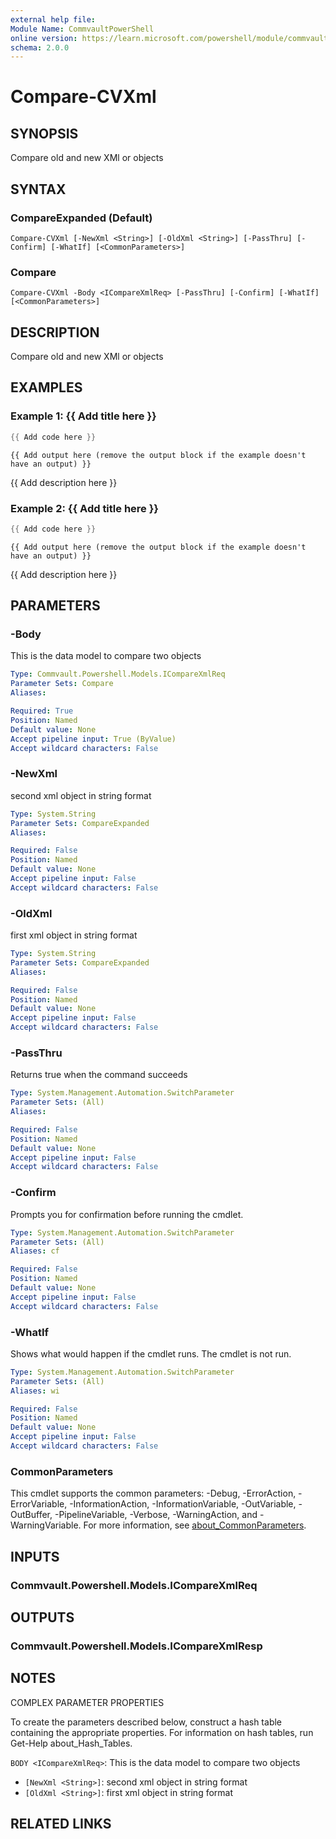 ```yaml
---
external help file:
Module Name: CommvaultPowerShell
online version: https://learn.microsoft.com/powershell/module/commvaultpowershell/compare-cvxml
schema: 2.0.0
---
```


# Compare-CVXml

## SYNOPSIS
Compare old and new XMl or objects

## SYNTAX

### CompareExpanded (Default)
```
Compare-CVXml [-NewXml <String>] [-OldXml <String>] [-PassThru] [-Confirm] [-WhatIf] [<CommonParameters>]
```

### Compare
```
Compare-CVXml -Body <ICompareXmlReq> [-PassThru] [-Confirm] [-WhatIf] [<CommonParameters>]
```

## DESCRIPTION
Compare old and new XMl or objects

## EXAMPLES

### Example 1: {{ Add title here }}
```powershell
{{ Add code here }}
```

```output
{{ Add output here (remove the output block if the example doesn't have an output) }}
```

{{ Add description here }}

### Example 2: {{ Add title here }}
```powershell
{{ Add code here }}
```

```output
{{ Add output here (remove the output block if the example doesn't have an output) }}
```

{{ Add description here }}

## PARAMETERS

### -Body
This is the data model to compare two objects

```yaml
Type: Commvault.Powershell.Models.ICompareXmlReq
Parameter Sets: Compare
Aliases:

Required: True
Position: Named
Default value: None
Accept pipeline input: True (ByValue)
Accept wildcard characters: False
```

### -NewXml
second xml object in string format

```yaml
Type: System.String
Parameter Sets: CompareExpanded
Aliases:

Required: False
Position: Named
Default value: None
Accept pipeline input: False
Accept wildcard characters: False
```

### -OldXml
first xml object in string format

```yaml
Type: System.String
Parameter Sets: CompareExpanded
Aliases:

Required: False
Position: Named
Default value: None
Accept pipeline input: False
Accept wildcard characters: False
```

### -PassThru
Returns true when the command succeeds

```yaml
Type: System.Management.Automation.SwitchParameter
Parameter Sets: (All)
Aliases:

Required: False
Position: Named
Default value: None
Accept pipeline input: False
Accept wildcard characters: False
```

### -Confirm
Prompts you for confirmation before running the cmdlet.

```yaml
Type: System.Management.Automation.SwitchParameter
Parameter Sets: (All)
Aliases: cf

Required: False
Position: Named
Default value: None
Accept pipeline input: False
Accept wildcard characters: False
```

### -WhatIf
Shows what would happen if the cmdlet runs.
The cmdlet is not run.

```yaml
Type: System.Management.Automation.SwitchParameter
Parameter Sets: (All)
Aliases: wi

Required: False
Position: Named
Default value: None
Accept pipeline input: False
Accept wildcard characters: False
```

### CommonParameters
This cmdlet supports the common parameters: -Debug, -ErrorAction, -ErrorVariable, -InformationAction, -InformationVariable, -OutVariable, -OutBuffer, -PipelineVariable, -Verbose, -WarningAction, and -WarningVariable. For more information, see [about_CommonParameters](http://go.microsoft.com/fwlink/?LinkID=113216).

## INPUTS

### Commvault.Powershell.Models.ICompareXmlReq

## OUTPUTS

### Commvault.Powershell.Models.ICompareXmlResp

## NOTES

COMPLEX PARAMETER PROPERTIES

To create the parameters described below, construct a hash table containing the appropriate properties. For information on hash tables, run Get-Help about_Hash_Tables.


`BODY <ICompareXmlReq>`: This is the data model to compare two objects
  - `[NewXml <String>]`: second xml object in string format
  - `[OldXml <String>]`: first xml object in string format

## RELATED LINKS

